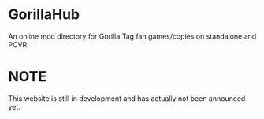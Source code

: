 # GorillaHub
An online mod directory for Gorilla Tag fan games/copies on standalone and PCVR

# NOTE
This website is still in development and has actually not been announced yet.
